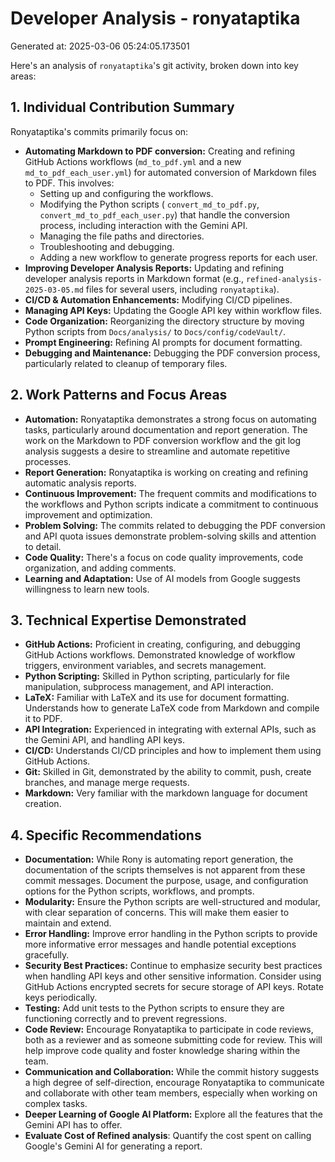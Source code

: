 # Developer Analysis - ronyataptika
Generated at: 2025-03-06 05:24:05.173501

Here's an analysis of `ronyataptika`'s git activity, broken down into key areas:

## 1. Individual Contribution Summary

Ronyataptika's commits primarily focus on:

*   **Automating Markdown to PDF conversion:** Creating and refining GitHub Actions workflows (`md_to_pdf.yml` and a new `md_to_pdf_each_user.yml`) for automated conversion of Markdown files to PDF. This involves:
    *   Setting up and configuring the workflows.
    *   Modifying the Python scripts ( `convert_md_to_pdf.py`, `convert_md_to_pdf_each_user.py`) that handle the conversion process, including interaction with the Gemini API.
    *   Managing the file paths and directories.
    *   Troubleshooting and debugging.
    *   Adding a new workflow to generate progress reports for each user.
*   **Improving Developer Analysis Reports:** Updating and refining developer analysis reports in Markdown format (e.g., `refined-analysis-2025-03-05.md` files for several users, including `ronyataptika`).
*   **CI/CD & Automation Enhancements:**  Modifying CI/CD pipelines.
*   **Managing API Keys:** Updating the Google API key within workflow files.
*   **Code Organization:** Reorganizing the directory structure by moving Python scripts from `Docs/analysis/` to `Docs/config/codeVault/`.
*   **Prompt Engineering:** Refining AI prompts for document formatting.
*   **Debugging and Maintenance:** Debugging the PDF conversion process, particularly related to cleanup of temporary files.

## 2. Work Patterns and Focus Areas

*   **Automation:** Ronyataptika demonstrates a strong focus on automating tasks, particularly around documentation and report generation.  The work on the Markdown to PDF conversion workflow and the git log analysis suggests a desire to streamline and automate repetitive processes.
*   **Report Generation:** Ronyataptika is working on creating and refining automatic analysis reports.
*   **Continuous Improvement:** The frequent commits and modifications to the workflows and Python scripts indicate a commitment to continuous improvement and optimization.
*   **Problem Solving:** The commits related to debugging the PDF conversion and API quota issues demonstrate problem-solving skills and attention to detail.
*   **Code Quality:** There's a focus on code quality improvements, code organization,  and adding comments.
*   **Learning and Adaptation:** Use of AI models from Google suggests willingness to learn new tools.

## 3. Technical Expertise Demonstrated

*   **GitHub Actions:**  Proficient in creating, configuring, and debugging GitHub Actions workflows. Demonstrated knowledge of workflow triggers, environment variables, and secrets management.
*   **Python Scripting:**  Skilled in Python scripting, particularly for file manipulation, subprocess management, and API interaction.
*   **LaTeX:** Familiar with LaTeX and its use for document formatting. Understands how to generate LaTeX code from Markdown and compile it to PDF.
*   **API Integration:** Experienced in integrating with external APIs, such as the Gemini API, and handling API keys.
*   **CI/CD:** Understands CI/CD principles and how to implement them using GitHub Actions.
*   **Git:** Skilled in Git, demonstrated by the ability to commit, push, create branches, and manage merge requests.
*   **Markdown:** Very familiar with the markdown language for document creation.

## 4. Specific Recommendations

*   **Documentation:** While Rony is automating report generation, the documentation of the scripts themselves is not apparent from these commit messages. Document the purpose, usage, and configuration options for the Python scripts, workflows, and prompts.
*   **Modularity:** Ensure the Python scripts are well-structured and modular, with clear separation of concerns. This will make them easier to maintain and extend.
*   **Error Handling:** Improve error handling in the Python scripts to provide more informative error messages and handle potential exceptions gracefully.
*   **Security Best Practices:** Continue to emphasize security best practices when handling API keys and other sensitive information. Consider using GitHub Actions encrypted secrets for secure storage of API keys. Rotate keys periodically.
*   **Testing:** Add unit tests to the Python scripts to ensure they are functioning correctly and to prevent regressions.
*   **Code Review:** Encourage Ronyataptika to participate in code reviews, both as a reviewer and as someone submitting code for review. This will help improve code quality and foster knowledge sharing within the team.
*   **Communication and Collaboration:** While the commit history suggests a high degree of self-direction, encourage Ronyataptika to communicate and collaborate with other team members, especially when working on complex tasks.
*   **Deeper Learning of Google AI Platform:** Explore all the features that the Gemini API has to offer.
*   **Evaluate Cost of Refined analysis**: Quantify the cost spent on calling Google's Gemini AI for generating a report.
